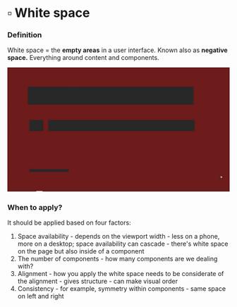 # ▫ White space

### Definition

White space = the **empty areas** in a user interface. Known also as **negative space.** Everything around content and components.

****<img src="../.gitbook/assets/image (1) (1) (1).png" alt="" data-size="original">****

### When to apply?

It should be applied based on four factors:

1. Space availability - depends on the viewport width - less on a phone, more on a desktop; space availability can cascade - there's white space on the page but also inside of a component
2. The number of components - how many components are we dealing with?&#x20;
3. Alignment - how you apply the white space needs to be considerate of the alignment - gives structure - can make visual order&#x20;
4. Consistency - for example, symmetry within components - same space on left and right

